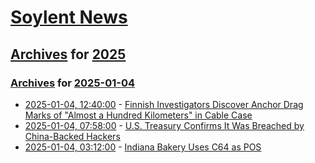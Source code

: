 # [Soylent News](../../../README.md)

## [Archives](../../index.md) for [2025](../index.md)

### [Archives](../../index.md) for [2025-01-04](index.md)

* [2025-01-04, 12:40:00](https://soylentnews.org/article.pl?sid=25/01/03/1451208&from=rss) - [Finnish Investigators Discover Anchor Drag Marks of \"Almost a Hundred Kilometers\" in Cable Case](https://soylentnews.org/article.pl?sid=25/01/03/1451208&from=rss)
* [2025-01-04, 07:58:00](https://soylentnews.org/article.pl?sid=25/01/03/1435247&from=rss) - [U.S. Treasury Confirms It Was Breached by China-Backed Hackers](https://soylentnews.org/article.pl?sid=25/01/03/1435247&from=rss)
* [2025-01-04, 03:12:00](https://soylentnews.org/article.pl?sid=25/01/03/1433237&from=rss) - [Indiana Bakery Uses C64 as POS](https://soylentnews.org/article.pl?sid=25/01/03/1433237&from=rss)
